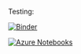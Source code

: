 Testing:

[![Binder](https://mybinder.org/badge.svg)](https://mybinder.org/v2/gh/egparedes/virtual_deployment_test.git/master)

[![Azure Notebooks](https://notebooks.azure.com/launch.png)](https://notebooks.azure.com/egparedes/libraries/ttrecipes/html/examples/sensitivity_analysis/Sensitivity%20Analysis%20Examples.ipynb)

